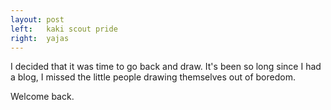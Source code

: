 ```yaml
---
layout: post
left:   kaki scout pride
right:  yajas
---
```

I decided that it was time to go back and draw. It's been so long since I had a
blog, I missed the little people drawing themselves out of boredom.

Welcome back.
